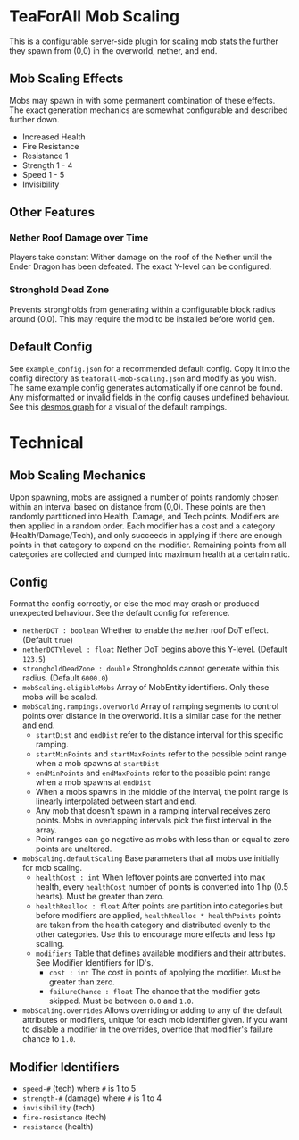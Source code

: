 # TeaForAll Mob Scaling

This is a configurable server-side plugin for scaling mob stats 
the further they spawn from (0,0) in the overworld, nether, and end.

## Mob Scaling Effects

Mobs may spawn in with some permanent combination of these effects.
The exact generation mechanics are somewhat configurable and described further down.

* Increased Health
* Fire Resistance
* Resistance 1
* Strength 1 - 4
* Speed 1 - 5
* Invisibility

## Other Features

### Nether Roof Damage over Time
Players take constant Wither damage on the roof of the Nether until the Ender Dragon has been defeated.
The exact Y-level can be configured.
### Stronghold Dead Zone
Prevents strongholds from generating within a configurable block radius around (0,0).
This may require the mod to be installed before world gen.

## Default Config

See `example_config.json` for a recommended default config.
Copy it into the config directory as `teaforall-mob-scaling.json` and modify as you wish.
The same example config generates automatically  if one cannot be found.
Any misformatted or invalid fields in the config causes undefined behaviour.
See this [desmos graph](https://www.desmos.com/calculator/8aoyppt4vs) for a visual of the default rampings.

# Technical

## Mob Scaling Mechanics

Upon spawning, mobs are assigned a number of points randomly chosen within an interval based on distance from (0,0).
These points are then randomly partitioned into Health, Damage, and Tech points.
Modifiers are then applied in a random order.
Each modifier has a cost and a category (Health/Damage/Tech),
and only succeeds in applying if there are enough points in that category to expend on the modifier.
Remaining points from all categories are collected and dumped into maximum health at a certain ratio.

## Config

Format the config correctly, or else the mod may crash or produced unexpected behaviour.
See the default config for reference.

* `netherDOT : boolean` Whether to enable the nether roof DoT effect. (Default `true`)
* `netherDOTYlevel : float` Nether DoT begins above this Y-level. (Default `123.5`)
* `strongholdDeadZone : double` Strongholds cannot generate within this radius. (Default `6000.0`)
* `mobScaling.eligibleMobs` Array of MobEntity identifiers. Only these mobs will be scaled.
* `mobScaling.rampings.overworld` Array of ramping segments to control points over distance in the overworld.
It is a similar case for the nether and end.
  * `startDist` and `endDist` refer to the distance interval for this specific ramping.
  * `startMinPoints` and `startMaxPoints` refer to the possible point range when a mob spawns at `startDist`
  * `endMinPoints` and `endMaxPoints` refer to the possible point range when a mob spawns at `endDist`
  * When a mobs spawns in the middle of the interval, the point range is linearly interpolated between start and end.
  * Any mob that doesn't spawn in a ramping interval receives zero points. 
    Mobs in overlapping intervals pick the first interval in the array.
  * Point ranges can go negative as mobs with less than or equal to zero points are unaltered.
* `mobScaling.defaultScaling` Base parameters that all mobs use initially for mob scaling.
  * `healthCost : int` When leftover points are converted into max health, every `healthCost` number of points is converted into 1 hp (0.5 hearts).
    Must be greater than zero.
  * `healthRealloc : float` After points are partition into categories but before modifiers are applied,
    `healthRealloc * healthPoints` points are taken from the health category and distributed evenly to the other categories.
    Use this to encourage more effects and less hp scaling.
  * `modifiers` Table that defines available modifiers and their attributes. See Modifier Identifiers for ID's.
    * `cost : int` The cost in points of applying the modifier. Must be greater than zero.
    * `failureChance : float` The chance that the modifier gets skipped. Must be between `0.0` and `1.0`.
* `mobScaling.overrides` Allows overriding or adding to any of the default attributes or modifiers, unique for each mob identifier given.
  If you want to disable a modifier in the overrides, override that modifier's failure chance to `1.0`. 

## Modifier Identifiers
* `speed-#` (tech) where `#` is 1 to 5
* `strength-#` (damage) where `#` is 1 to 4
* `invisibility` (tech)
* `fire-resistance` (tech)
* `resistance` (health)
